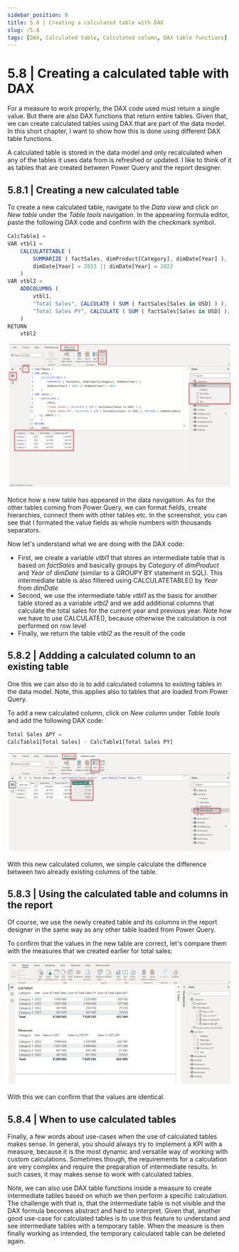 ```yaml
---
sidebar_position: 8
title: 5.8 | Creating a calculated table with DAX
slug: /5.8
tags: [DAX, Calculated table, Calculated column, DAX table functions]
---
```


# 5.8 | Creating a calculated table with DAX

For a measure to work properly, the DAX code used must return a single value. But there are also DAX functions that return entire tables. Given that, we can create calculated tables using DAX that are part of the data model. In this short chapter, I want to show how this is done using different DAX table functions.

A calculated table is stored in the data model and only recalculated when any of the tables it uses data from is refreshed or updated. I like to think of it as tables that are created between Power Query and the report designer.

## 5.8.1 | Creating a new calculated table

To create a new calculated table, navigate to the *Data view* and click on *New table* under the *Table tools* navigation. In the appearing formula editor, paste the following DAX code and confirm with the checkmark symbol.

```jsx title="New calculated table: CalcTable1"
CalcTable1 = 
VAR vtbl1 =
    CALCULATETABLE (
        SUMMARIZE ( factSales, dimProduct[Category], dimDate[Year] ),
        dimDate[Year] = 2023 || dimDate[Year] = 2022
    )
VAR vtbl2 =
    ADDCOLUMNS (
        vtbl1,
        "Total Sales", CALCULATE ( SUM ( factSales[Sales in USD] ) ),
        "Total Sales PY", CALCULATE ( SUM ( factSales[Sales in USD] ), DATEADD ( dimDate[Date], -12, MONTH ) )
    )
RETURN
    vtbl2
```

![03-93](/img/img_book_03-93.png)

Notice how a new table has appeared in the data navigation. As for the other tables coming from Power Query, we can format fields, create hierarchies, connect them with other tables etc. In the screenshot, you can see that I formated the value fields as whole numbers with thousands separators.

Now let's understand what we are doing with the DAX code:

- First, we create a variable *vtbl1* that stores an intermediate table that is based on *factSales* and basically groups by *Category* of *dimProduct* and *Year* of *dimDate* (similar to a GROUPY BY statement in SQL). This intermediate table is also filtered using CALCULATETABLE() by *Year* from *dimDate*
- Second, we use the intermediate table *vtbl1* as the basis for another table stored as a variable *vtbl2* and we add additional columns that calculate the total sales for the current year and previous year. Note how we have to use CALCULATE(), because otherwise the calculation is not performed on row level
- Finally, we return the table *vtbl2* as the result of the code

## 5.8.2 | Addding a calculated column to an existing table

One this we can also do is to add calculated columns to existing tables in the data model. Note, this applies also to tables that are loaded from Power Query.

To add a new calculated column, click on *New column* under *Table tools* and add the following DAX code:

```jsx title="New calculated column: Total Sales ΔPY"
Total Sales ΔPY = 
CalcTable1[Total Sales] - CalcTable1[Total Sales PY]
```

![03-94](/img/img_book_03-94.png)

With this new calculated column, we simple calculate the difference between two already existing columns of the table.

## 5.8.3 | Using the calculated table and columns in the report

Of course, we use the newly created table and its columns in the report designer in the same way as any other table loaded from Power Query.

To confirm that the values in the new table are correct, let's compare them with the measures that we created earlier for total sales:

![03-95](/img/img_book_03-95.png)

With this we can confirm that the values are identical.

## 5.8.4 | When to use calculated tables

Finally, a few words about use-cases when the use of calculated tables makes sense. In general, you should always try to implement a KPI with a measure, because it is the most dynamic and versatile way of working with custom calculations. Sometimes though, the requirements for a calculation are very complex and require the preparation of intermediate results. In such cases, it may makes sense to work with calculated tables.

Note, we can also use DAX table functions inside a measure to create intermediate tables based on which we then perform a specific calculation. The challenge with that is, that the intermediate table is not visible and the DAX formula becomes abstract and hard to interpret. Given that, another good use-case for calculated tables is to use this feature to understand and see intermediate tables with a temporary table. When the measure is then finally working as intended, the temporary calculated table can be deleted again.